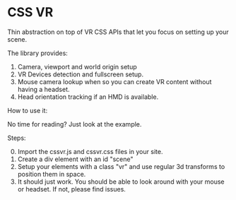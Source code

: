 # CSS VR 

Thin abstraction on top of VR CSS APIs that let you focus on setting up your scene.

The library provides:

1. Camera, viewport and world origin setup
2. VR Devices detection and fullscreen setup.
3. Mouse camera lookup when so you can create VR content without having a headset.
4. Head orientation tracking if an HMD is available.

How to use it:

No time for reading? Just look at the example.

Steps:

0. Import the cssvr.js and cssvr.css files in your site.
1. Create a div element with an id "scene"
2. Setup your elements with a class "vr" and use regular 3d transforms to position them in space.
3. It should just work. You should be able to look around with your mouse or headset. If not, please find issues.


